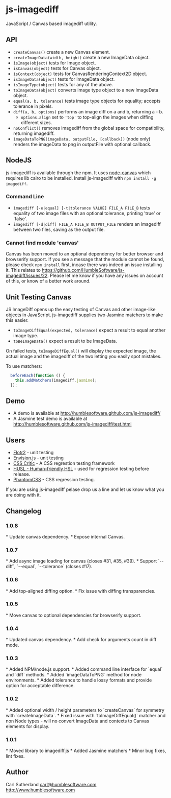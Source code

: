 js-imagediff
============

JavaScript / Canvas based imagediff utility.

API
---

* `createCanvas()` create a new Canvas element.
* `createImageData(width, height)` create a new ImageData object.
* `isImage(object)` tests for Image object.
* `isCanvas(object)` tests for Canvas object.
* `isContext(object)` tests for CanvasRenderingContext2D object.
* `isImageData(object)` tests for ImageData object.
* `isImageType(object)` tests for any of the above.
* `toImageData(object)` converts image type object to a new ImageData object.
* `equal(a, b, tolerance)` tests image type objects for equality; accepts tolerance in pixels.
* `diff(a, b, options)` performs an image diff on a and b, returning a - b.
  * `options.align` set to `'top'` to top-align the images when diffing different sizes.
* `noConflict()` removes imagediff from the global space for compatibility, returning imagediff.
* `imageDataToPNG(imageData, outputFile, [callback])` (node only) renders the imageData to png in outputFile with optional callback.

NodeJS
------

js-imagediff is available through the npm.  It uses [node-canvas](https://github.com/LearnBoost/node-canvas) which requires lib cairo to be installed.
Install js-imagediff with `npm install -g imagediff`.

### Command Line

* `imagediff [-e|equal] [-t|tolerance VALUE] FILE_A FILE_B` tests equality of two image files with an optional tolerance, printing 'true' or 'false'.
* `imagediff [-d|diff] FILE_A FILE_B OUTPUT_FILE` renders an imagediff between two files, saving as the output file.

### Cannot find module 'canvas'

Canvas has been moved to an optional dependency for better browser and browserify support.  If you see a message that the module cannot be found, please check `npm install` first, incase there was indeed an issue installing it.  This relates to  https://github.com/HumbleSoftware/js-imagediff/issues/22.  Please let me know if you have any issues on account of this, or know of a better work around.

Unit Testing Canvas
-------------------

JS ImageDiff opens up the easy testing of Canvas and other image-like objects in JavaScript.  js-imagediff supplies two Jasmine matchers to make this easier.

* `toImageDiffEqual(expected, tolerance)` expect a result to equal another image type.
* `toBeImageData()` expect a result to be ImageData.

On failed tests, `toImageDiffEqual()` will display the expected image, the actual image and the imagediff of the two letting you easily spot mistakes.

To use matchers:

```javascript
  beforeEach(function () {
    this.addMatchers(imagediff.jasmine);
  });
```

Demo
----

* A demo is available at http://humblesoftware.github.com/js-imagediff/
* A Jasmine test demo is available at http://humblesoftware.github.com/js-imagediff/test.html

Users
-----

* [Flotr2](http://humblesoftware.com/flotr2/) - unit testing
* [Envision.js](https://github.com/HumbleSoftware/envisionjs) - unit testing
* [CSS Critic](https://github.com/cburgmer/csscritic) - A CSS regrestion testing framework
* [HUSL - Human-friendly HSL](http://boronine.com/husl/) - used for regression testing before release.
* [PhantomCSS](https://github.com/Huddle/PhantomCSS) - CSS regression testing.

If you are using js-imagediff pelase drop us a line and let us know what you are doing with it.

Changelog
---------
<h3>1.0.8</h3>
* Update canvas dependency.
* Expose internal Canvas.

<h3>1.0.7</h3>
* Add async image loading for canvas (closes #31, #35, #39).
* Support `--diff`, `--equal`, `--tolerance` (closes #17).

<h3>1.0.6</h3>
* Add top-aligned diffing option.
* Fix issue with diffing transparencies.

<h3>1.0.5</h3>
* Move canvas to optional dependencies for browserify support.

<h3>1.0.4</h3>
* Updated canvas dependency.
* Add check for arguments count in diff mode.

<h3>1.0.3</h3>
* Added NPM/node.js support.
* Added command line interface for `equal` and `diff` methods.
* Added `imageDataToPNG` method for node environments.
* Added tolerance to handle lossy formats and provide option for acceptable difference.

<h3>1.0.2</h3>
* Added optional width / height parameters to `createCanvas` for symmetry with `createImageData`.
* Fixed issue with `toImageDiffEqual()` matcher and non Node types - will no convert ImageData and contexts to Canvas elements for display.

<h3>1.0.1</h3>
* Moved library to imagediff.js
* Added Jasmine matchers
* Minor bug fixes, lint fixes.

Author
------
Carl Sutherland carl@humblesoftware.com
http://www.humblesoftware.com
